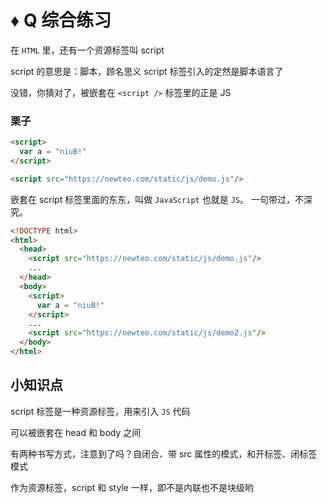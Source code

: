 # ♦️ Q 综合练习

在 ```HTML``` 里，还有一个资源标签叫 script

script 的意思是：脚本，顾名思义 script 标签引入的定然是脚本语言了

没错，你猜对了，被嵌套在 ```<script />``` 标签里的正是 JS 

### 栗子

```html
<script>
  var a = "niuB!"
</script>

<script src="https://newteo.com/static/js/demo.js"/>
```

嵌套在 script 标签里面的东东，叫做 ```JavaScript``` 也就是 ```JS```。 一句带过，不深究。

```html
<!DOCTYPE html>
<html>
  <head>
    <script src="https://newteo.com/static/js/demo.js"/>
    ...
  </head>
  <body>
    <script>
      var a = "niuB!"
    </script>
    ...
    <script src="https://newteo.com/static/js/demo2.js"/>
  </body>
</html>
``` 

## 小知识点

script 标签是一种资源标签，用来引入 ```JS``` 代码

可以被嵌套在 head 和 body 之间

有两种书写方式，注意到了吗？自闭合、带 src 属性的模式，和开标签、闭标签模式

作为资源标签，script 和 style 一样，即不是内联也不是块级哟


